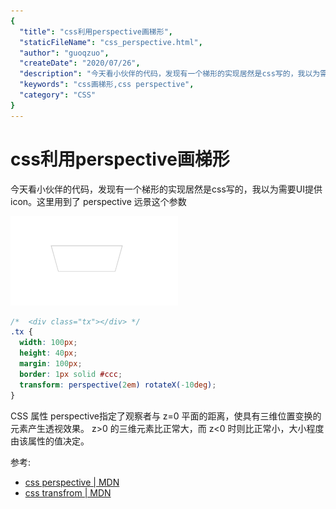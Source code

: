 ```yaml
---
{
  "title": "css利用perspective画梯形",
  "staticFileName": "css_perspective.html",
  "author": "guoqzuo",
  "createDate": "2020/07/26",
  "description": "今天看小伙伴的代码，发现有一个梯形的实现居然是css写的，我以为需要UI提供icon。这里用到了 perspective 远景这个参数",
  "keywords": "css画梯形,css perspective",
  "category": "CSS"
}
---
```

# css利用perspective画梯形

今天看小伙伴的代码，发现有一个梯形的实现居然是css写的，我以为需要UI提供icon。这里用到了 perspective 远景这个参数

![css_perspective.png](../../../images/blog/css/css_perspective.png)

```css
/*  <div class="tx"></div> */
.tx {
  width: 100px;
  height: 40px;
  margin: 100px;
  border: 1px solid #ccc;
  transform: perspective(2em) rotateX(-10deg);
}
```

CSS 属性 perspective指定了观察者与 z=0 平面的距离，使具有三维位置变换的元素产生透视效果。 z>0 的三维元素比正常大，而 z<0 时则比正常小，大小程度由该属性的值决定。

参考: 
- [css perspective | MDN](https://developer.mozilla.org/zh-CN/docs/Web/CSS/perspective)
- [css transfrom | MDN](https://developer.mozilla.org/zh-CN/docs/Web/CSS/transform)

